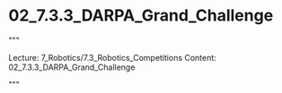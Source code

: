 # 02_7.3.3_DARPA_Grand_Challenge

"""

Lecture: 7_Robotics/7.3_Robotics_Competitions
Content: 02_7.3.3_DARPA_Grand_Challenge

"""

